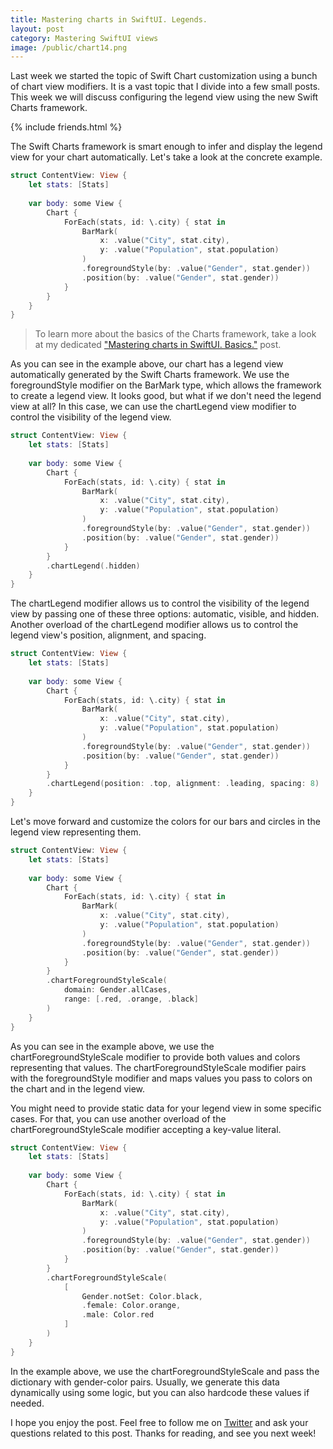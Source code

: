 ```yaml
---
title: Mastering charts in SwiftUI. Legends.
layout: post
category: Mastering SwiftUI views
image: /public/chart14.png
---
```


Last week we started the topic of Swift Chart customization using a bunch of chart view modifiers. It is a vast topic that I divide into a few small posts. This week we will discuss configuring the legend view using the new Swift Charts framework.

{% include friends.html %}

The Swift Charts framework is smart enough to infer and display the legend view for your chart automatically. Let's take a look at the concrete example.

```swift
struct ContentView: View {
    let stats: [Stats]
    
    var body: some View {
        Chart {
            ForEach(stats, id: \.city) { stat in
                BarMark(
                    x: .value("City", stat.city),
                    y: .value("Population", stat.population)
                )
                .foregroundStyle(by: .value("Gender", stat.gender))
                .position(by: .value("Gender", stat.gender))
            }
        }
    }
}
```

> To learn more about the basics of the Charts framework, take a look at my dedicated ["Mastering charts in SwiftUI. Basics."](/2023/01/10/mastering-charts-in-swiftui-basics/) post.

As you can see in the example above, our chart has a legend view automatically generated by the Swift Charts framework. We use the foregroundStyle modifier on the BarMark type, which allows the framework to create a legend view. It looks good, but what if we don't need the legend view at all? In this case, we can use the chartLegend view modifier to control the visibility of the legend view.

```swift
struct ContentView: View {
    let stats: [Stats]
    
    var body: some View {
        Chart {
            ForEach(stats, id: \.city) { stat in
                BarMark(
                    x: .value("City", stat.city),
                    y: .value("Population", stat.population)
                )
                .foregroundStyle(by: .value("Gender", stat.gender))
                .position(by: .value("Gender", stat.gender))
            }
        }
        .chartLegend(.hidden)
    }
}
```

The chartLegend modifier allows us to control the visibility of the legend view by passing one of these three options: automatic, visible, and hidden. Another overload of the chartLegend modifier allows us to control the legend view's position, alignment, and spacing.

```swift
struct ContentView: View {
    let stats: [Stats]
    
    var body: some View {
        Chart {
            ForEach(stats, id: \.city) { stat in
                BarMark(
                    x: .value("City", stat.city),
                    y: .value("Population", stat.population)
                )
                .foregroundStyle(by: .value("Gender", stat.gender))
                .position(by: .value("Gender", stat.gender))
            }
        }
        .chartLegend(position: .top, alignment: .leading, spacing: 8)
    }
}
```

Let's move forward and customize the colors for our bars and circles in the legend view representing them.

```swift
struct ContentView: View {
    let stats: [Stats]
    
    var body: some View {
        Chart {
            ForEach(stats, id: \.city) { stat in
                BarMark(
                    x: .value("City", stat.city),
                    y: .value("Population", stat.population)
                )
                .foregroundStyle(by: .value("Gender", stat.gender))
                .position(by: .value("Gender", stat.gender))
            }
        }
        .chartForegroundStyleScale(
            domain: Gender.allCases,
            range: [.red, .orange, .black]
        )
    }
}
```

As you can see in the example above, we use the chartForegroundStyleScale modifier to provide both values and colors representing that values. The chartForegroundStyleScale modifier pairs with the foregroundStyle modifier and maps values you pass to colors on the chart and in the legend view.

You might need to provide static data for your legend view in some specific cases. For that, you can use another overload of the chartForegroundStyleScale modifier accepting a key-value literal.

```swift
struct ContentView: View {
    let stats: [Stats]
    
    var body: some View {
        Chart {
            ForEach(stats, id: \.city) { stat in
                BarMark(
                    x: .value("City", stat.city),
                    y: .value("Population", stat.population)
                )
                .foregroundStyle(by: .value("Gender", stat.gender))
                .position(by: .value("Gender", stat.gender))
            }
        }
        .chartForegroundStyleScale(
            [
                Gender.notSet: Color.black,
                .female: Color.orange,
                .male: Color.red
            ]
        )
    }
}
```

In the example above, we use the chartForegroundStyleScale and pass the dictionary with gender-color pairs. Usually, we generate this data dynamically using some logic, but you can also hardcode these values if needed.

I hope you enjoy the post. Feel free to follow me on [Twitter](https://twitter.com/mecid) and ask your questions related to this post. Thanks for reading, and see you next week!

